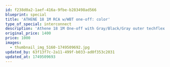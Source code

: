 ```yaml
---
id: f238d0a2-1aef-416a-9fbe-b283498ad566
blueprint: special
title: 'ATHENE 18 1M RCA w/WBT one-off: color'
type_of_special: interconnect
description: 'Athene 18 1M One-off with Gray/Black/Gray outer techflex instead of all-gray. Only one.'
original_price: 1400
price: 1000
images:
  - thumbnail_img_5160-1749509692.jpg
updated_by: 63f13f7c-2a11-499f-b033-ad0f353c2031
updated_at: 1749509693
---
```

